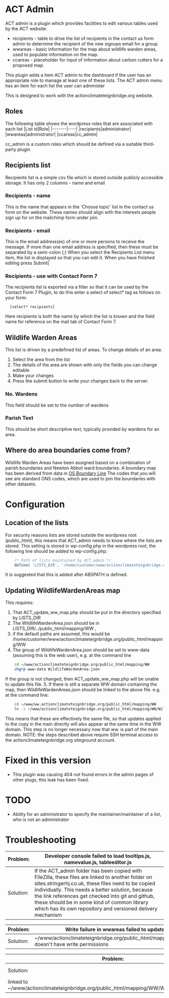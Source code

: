 # ACT Admin
ACT admin is a plugin which provides facilities to edit various tables used by the ACT website:
+ recipients - table to drive the list of recipients in the contact us form admin
            to determine the recipient of the new signups email for a group.
+ wwareas - basic information for the map about wildlife warden areas, used to populate information on the map. 
+ ccareas - placeholder for input of information about carbon cutters for a proposed map.

This plugin adds a item ACT admin to the dashboard if the user has an appropriate role to
        manage at least one of these lists.
The ACT admin menu has an item for each list the user can administer

This is designed to work with the actionclimateteignbridge.org website.

## Roles
The following table shows the wordpress roles that are associated with each list
|List id|Role|
|-------|----|
|recipients|administrator|
|wwareas|administrator|
|ccareas|cc_admin|

cc_admin is a custom roles which should be defined via a suitable third-party plugin

## Recipients list
Recipients list is a simple csv file which is stored outside publicly accessible storage.
It has only 2 columns - name and email

### Recipients - name
This is the name that appears in the 'Choose topic' list in the contact us form on the website.
These names should align with the interests people sign up for on the mailchimp form under join.

### Recipients - email
This is the email address(es) of one or more persons to receive the message.
If more than one email address is specified, then these must be separated by a semi-colon (;)
When you select the Recipients List menu item, the list is displayed so that you 
 can edit it. When you have finished editing press Submit|

### Recipients - use with Contact Form 7
The recipients list is exported via a filter so that it can be used by the Contact Form 7 Plugin,
to do this enter a select of select* tag as follows on your form:
```
  [select* recipients]
```
Here recipients is both the name by which the list is known and the field name for reference on the mail tab of Contact Form 7.

## Wildlife Warden Areas
This list is driven by a predefined list of areas. To change details of an area:
1. Select the area from the list
2. The details of the area are shown with only the fields you can change editable
3. Make your changes
4. Press the submit button to write your changes back to the server.

### No. Wardens
This field should be set to the number of wardens
### Parish Text
This should be short descriptive text, typically provided by wardens for an area.

## Where do area boundaries come from?
Wildlife Warden Areas have been assigned based on a combination of parish boundaries and Newton Abbot ward boundaries.
A boundary map has been derived from data in 
[OS Boundary Line](https://www.ordnancesurvey.co.uk/products/boundary-line)
The codes that you will see are standard ONS codes, which are used to join the boundaries with other datasets.
# Configuration

## Location of the lists
For security reasons lists are stored outside the wordpress root (public_html), 
this means that ACT_admin needs to know where the lists are stored. This setting is stored in wp-config.php in the wordpress root,
the following line should be added to wp-config.php:
```php
    /* Path of lists maintained by ACT_admin */
    define( 'LISTS_DIR', '/home/customer/www/actionclimateteignbridge.org/jobs/');
```
It is suggested that this is added after ABSPATH is defined.

## Updating WildlifeWardenAreas map
This requires:
1. That ACT_update_ww_map.php should be put in the directory specified by LISTS_DIR
2. The WildlifeWardenArea.json should be in LISTS_DIR/../public_html/mapping/WW ,
3. if the default paths are assumed, this would be /home/customer/www/actionclimateteignbridge.org/public_html/mapping/WW
4. The group of WildlifeWardenArea.json should be set to www-data (assuming this is the web user), e.g. at the command line
```bash
    cd ~/www/actionclimateteignbridge.org/public_html/mapping/WW
    chgrp www-data WildlifeWardenArea.json
```
If the group is not changed, then ACT_update_ww_map.php will be unable to update this file.
5. If there is still a separate WW domain containing the map, then WildlifeWardenAreas.json should be linked to the above file.
    e.g. at the command line:
```bash
    cd ~/www/ww.actionclimateteignbridge.org/public_html/mapping/WW
    ln -s ~/www/actionclimateteignbridge.org/public_html/mapping/WW/WildlifeWardenAreas.json ./
```
This means that these are effectively the same file, so that updates applied to the copy in the main directly will also appear at the same time in the WW domain.
This step is no longer necessary now that ww. is part of the main domain.
NOTE: the steps described above require SSH terminal access to the actionclimateteignbridge.org siteground account.
# Fixed in this version
+ This plugin was causing 404 not found errors in the admin pages of other plugs, this leak has been fixed.
# TODO
+ Ability for an administrator to specify the maintainer/maintainer of a list, who is not an administrator
# Troubleshooting
|Problem:|Developer console failed to load tooltips.js, namevalue.js, tableeditor.js|
|-------|---------------------------------------------------------------|
|Solution:|If the ACT_admin folder has been copied with FileZilla, these files are linked to another folder on sites.stringerhj.co.uk, these files need to be copied individually. This needs a better solution, because the link references get checked into git and github, these should be in some kind of common library which has its own repository and versioned delivery mechanism|

|Problem:|Write failure in wwareas failed to update map error reported.|
|-------|---------------------------------------------------------------|
|Solution:|~/www/actionclimateteignbridge.org/public_html/mapping/WW/WildlifeWardenArea.json doesn't have write permissions|

|Problem:|Live WW Map not updated|
|-------|---------------------------------------------------------------|
|Solution:|/www/ww.actionclimateteignbridge.org/public_html/mapping/WW/WildlifeWardenArea.json is not
                    linked to ~/www/actionclimateteignbridge.org/public_html/mapping/WW/WildlifeWardenArea.json|


